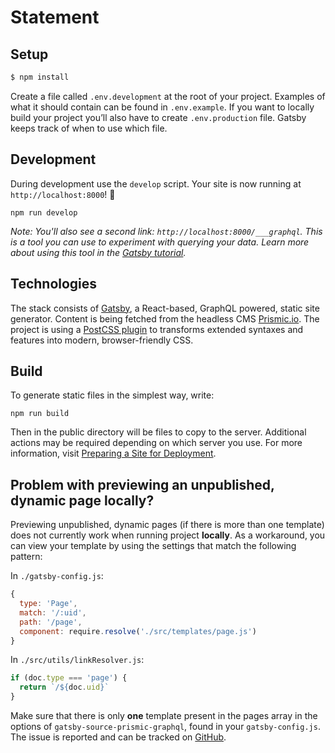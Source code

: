 # Statement

## Setup

```bash
$ npm install
```

Create a file called `.env.development` at the root of your project. Examples of what it should contain can be found in `.env.example`. If you want to locally build your project you’ll also have to create `.env.production` file. Gatsby keeps track of when to use which file.

## Development

During development use the `develop` script. Your site is now running at `http://localhost:8000`! 🎉

```shell
npm run develop
```

_Note: You'll also see a second link: _`http://localhost:8000/___graphql`_. This is a tool you can use to experiment with querying your data. Learn more about using this tool in the [Gatsby tutorial](https://www.gatsbyjs.org/tutorial/part-five/#introducing-graphiql)._

## Technologies

The stack consists of [Gatsby](https://www.gatsbyjs.org/), a React-based, GraphQL powered, static site generator. Content is being fetched from the headless CMS [Prismic.io](https://prismic.io). The project is using a [PostCSS plugin](https://www.gatsbyjs.org/packages/gatsby-plugin-postcss/) to transforms extended syntaxes and features into modern, browser-friendly CSS.

## Build

To generate static files in the simplest way, write:

```shell
npm run build
```

Then in the public directory will be files to copy to the server. Additional actions may be required depending on which server you use. For more information, visit [Preparing a Site for Deployment](https://www.gatsbyjs.org/docs/preparing-for-deployment/).

## Problem with previewing an unpublished, dynamic page locally?

Previewing unpublished, dynamic pages (if there is more than one template) does not currently work when running project **locally**. As a workaround, you can view your template by using the settings that match the following pattern:

In `./gatsby-config.js`:

```javascript
{
  type: 'Page',
  match: '/:uid',
  path: '/page',
  component: require.resolve('./src/templates/page.js')
}
```

In `./src/utils/linkResolver.js`:

```javascript
if (doc.type === 'page') {
  return `/${doc.uid}`
}
```

Make sure that there is only **one** template present in the pages array in the options of `gatsby-source-prismic-graphql`, found in your `gatsby-config.js`. The issue is reported and can be tracked on [GitHub](https://github.com/birkir/gatsby-source-prismic-graphql/issues/126).
